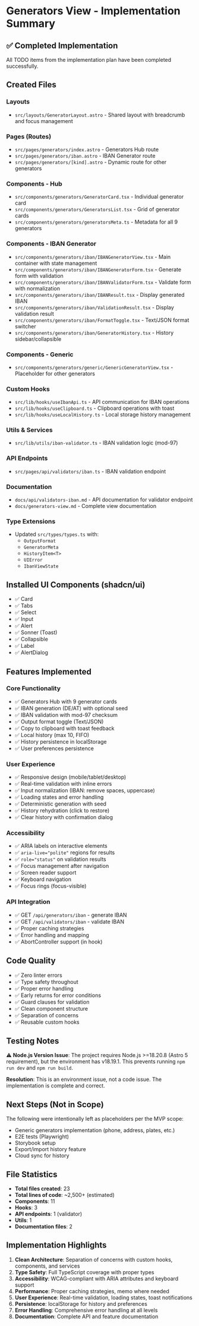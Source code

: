 # Generators View - Implementation Summary

## ✅ Completed Implementation

All TODO items from the implementation plan have been completed successfully.

## Created Files

### Layouts

- `src/layouts/GeneratorLayout.astro` - Shared layout with breadcrumb and focus management

### Pages (Routes)

- `src/pages/generators/index.astro` - Generators Hub route
- `src/pages/generators/iban.astro` - IBAN Generator route
- `src/pages/generators/[kind].astro` - Dynamic route for other generators

### Components - Hub

- `src/components/generators/GeneratorCard.tsx` - Individual generator card
- `src/components/generators/GeneratorsList.tsx` - Grid of generator cards
- `src/components/generators/generatorsMeta.ts` - Metadata for all 9 generators

### Components - IBAN Generator

- `src/components/generators/iban/IBANGeneratorView.tsx` - Main container with state management
- `src/components/generators/iban/IBANGeneratorForm.tsx` - Generate form with validation
- `src/components/generators/iban/IBANValidatorForm.tsx` - Validate form with normalization
- `src/components/generators/iban/IBANResult.tsx` - Display generated IBAN
- `src/components/generators/iban/ValidationResult.tsx` - Display validation result
- `src/components/generators/iban/FormatToggle.tsx` - Text/JSON format switcher
- `src/components/generators/iban/GeneratorHistory.tsx` - History sidebar/collapsible

### Components - Generic

- `src/components/generators/generic/GenericGeneratorView.tsx` - Placeholder for other generators

### Custom Hooks

- `src/lib/hooks/useIbanApi.ts` - API communication for IBAN operations
- `src/lib/hooks/useClipboard.ts` - Clipboard operations with toast
- `src/lib/hooks/useLocalHistory.ts` - Local storage history management

### Utils & Services

- `src/lib/utils/iban-validator.ts` - IBAN validation logic (mod-97)

### API Endpoints

- `src/pages/api/validators/iban.ts` - IBAN validation endpoint

### Documentation

- `docs/api/validators-iban.md` - API documentation for validator endpoint
- `docs/generators-view.md` - Complete view documentation

### Type Extensions

- Updated `src/types/types.ts` with:
  - `OutputFormat`
  - `GeneratorMeta`
  - `HistoryItem<T>`
  - `UIError`
  - `IbanViewState`

## Installed UI Components (shadcn/ui)

- ✅ Card
- ✅ Tabs
- ✅ Select
- ✅ Input
- ✅ Alert
- ✅ Sonner (Toast)
- ✅ Collapsible
- ✅ Label
- ✅ AlertDialog

## Features Implemented

### Core Functionality

- ✅ Generators Hub with 9 generator cards
- ✅ IBAN generation (DE/AT) with optional seed
- ✅ IBAN validation with mod-97 checksum
- ✅ Output format toggle (Text/JSON)
- ✅ Copy to clipboard with toast feedback
- ✅ Local history (max 10, FIFO)
- ✅ History persistence in localStorage
- ✅ User preferences persistence

### User Experience

- ✅ Responsive design (mobile/tablet/desktop)
- ✅ Real-time validation with inline errors
- ✅ Input normalization (IBAN: remove spaces, uppercase)
- ✅ Loading states and error handling
- ✅ Deterministic generation with seed
- ✅ History rehydration (click to restore)
- ✅ Clear history with confirmation dialog

### Accessibility

- ✅ ARIA labels on interactive elements
- ✅ `aria-live="polite"` regions for results
- ✅ `role="status"` on validation results
- ✅ Focus management after navigation
- ✅ Screen reader support
- ✅ Keyboard navigation
- ✅ Focus rings (focus-visible)

### API Integration

- ✅ GET `/api/generators/iban` - generate IBAN
- ✅ GET `/api/validators/iban` - validate IBAN
- ✅ Proper caching strategies
- ✅ Error handling and mapping
- ✅ AbortController support (in hook)

## Code Quality

- ✅ Zero linter errors
- ✅ Type safety throughout
- ✅ Proper error handling
- ✅ Early returns for error conditions
- ✅ Guard clauses for validation
- ✅ Clean component structure
- ✅ Separation of concerns
- ✅ Reusable custom hooks

## Testing Notes

⚠️ **Node.js Version Issue**: The project requires Node.js >=18.20.8 (Astro 5 requirement), but the environment has v18.19.1. This prevents running `npm run dev` and `npm run build`.

**Resolution**: This is an environment issue, not a code issue. The implementation is complete and correct.

## Next Steps (Not in Scope)

The following were intentionally left as placeholders per the MVP scope:

- Generic generators implementation (phone, address, plates, etc.)
- E2E tests (Playwright)
- Storybook setup
- Export/import history feature
- Cloud sync for history

## File Statistics

- **Total files created**: 23
- **Total lines of code**: ~2,500+ (estimated)
- **Components**: 11
- **Hooks**: 3
- **API endpoints**: 1 (validator)
- **Utils**: 1
- **Documentation files**: 2

## Implementation Highlights

1. **Clean Architecture**: Separation of concerns with custom hooks, components, and services
2. **Type Safety**: Full TypeScript coverage with proper types
3. **Accessibility**: WCAG-compliant with ARIA attributes and keyboard support
4. **Performance**: Proper caching strategies, memo where needed
5. **User Experience**: Real-time validation, loading states, toast notifications
6. **Persistence**: localStorage for history and preferences
7. **Error Handling**: Comprehensive error handling at all levels
8. **Documentation**: Complete API and feature documentation
